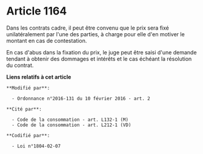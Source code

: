 # Article 1164

Dans les contrats cadre, il peut être convenu que le prix sera fixé unilatéralement par l'une des parties, à charge pour elle
d'en motiver le montant en cas de contestation. 

En cas d'abus dans la fixation du prix, le juge peut être saisi d'une demande tendant à obtenir des dommages et intérêts et
le cas échéant la résolution du contrat.

**Liens relatifs à cet article**

	**Modifié par**:

	  - Ordonnance n°2016-131 du 10 février 2016 - art. 2

	**Cité par**:

	  - Code de la consommation - art. L132-1 (M)
	  - Code de la consommation - art. L212-1 (VD)

	**Codifié par**:

	  - Loi n°1804-02-07
